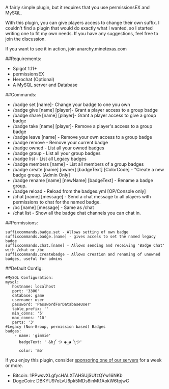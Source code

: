 A fairly simple plugin, but it requires that you use permissionsEX and MySQL.

With this plugin, you can give players access to change their own suffix. I couldn't find a plugin that would do exactly what I wanted, so I started writing one to fit my own needs. If you have any suggestions, feel free to join the discussion.

If you want to see it in action, join anarchy.minetexas.com

##Requirements:
- Spigot 1.11+
- permissionsEX
- Herochat (Optional)
- A MySQL server and Database

##Commands:
* /badge set [name]- Change your badge to one you own
* /badge give [name] [player]- Grant a player access to a group badge
* /badge share [name] [player]- Grant a player access to give a group badge
* /badge take [name] [player]- Remove a player's access to a group badge
* /badge leave [name] - Remove your own access to a group badge
* /badge remove - Remove your current badge
* /badge owned - List all your owned badges
* /badge group - List all your group badges
* /badge list - List all Legacy badges
* /badge members [name] - List all members of a group badges
* /badge create [name] [owner] [badgeText] [ColorCode] - "Create a new badge group. [Admin Only]
* /badge rename [name] [newName] [badgeText] - Rename a badge group.
* /badge reload - Reload from the badges.yml [OP/Console only]
* /chat [name] [message] - Send a chat message to all players with permissions to chat for the named badge.
* /bc [name] [message] - Same as /chat
* /chat list - Show all the badge chat channels you can chat in.

##Permissions:
```
suffixcommands.badge.set - Allows setting of own badge
suffixcommands.badge.[name] - gives access to set the named legacy badge
suffixcommands.chat.[name] - Allows sending and receiving 'Badge Chat' with /chat or /bc
suffixcommands.createbadge - Allows creation and renaming of unowned badges, useful for admins
```

##Default Config:
```
#MySQL Configuration:
mysql:
   hostname: localhost
   port: '3306'
   database: game
   username: user
   password: 'PasswordForDatabaseUser'
   table_prefix: ''
   min_conns: '5'
   max_conns: '10'
   parts: '3'
#Legacy (Non-Group, permission based) Badges
badges:
    - name: 'gimmie'
      badgeText: ' &b༼ つ ◕_◕ ༽つ'
      color: '&b'
```

If you enjoy this plugin, consider [sponsoring one of our servers](http://www.minetexas.com/minetexas-store-usd-bitcoin.html) for a week or more.

- Bitcoin: 1PPwsvXLgfycHALXTAHSUjSUfzQYw16NKb
- DogeCoin: DBKYU97oLvU6pk5MDs8inMt1AokW6fpjwC
